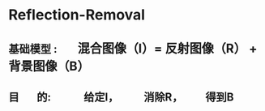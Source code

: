 # Reflection-Removal

## 基础模型 :   &nbsp;&nbsp;&nbsp;&nbsp;&nbsp;&nbsp;<font size="5"> 混合图像（I）= 反射图像（R） + 背景图像（B）</font>
## 目&nbsp;&nbsp;&nbsp;&nbsp;&nbsp;&nbsp;&nbsp;的: &nbsp;&nbsp;&nbsp;&nbsp;&nbsp;&nbsp;&nbsp;&nbsp;&nbsp;&nbsp;&nbsp;&nbsp;给定I，&nbsp;&nbsp;&nbsp;&nbsp;&nbsp;&nbsp;&nbsp;&nbsp;&nbsp;&nbsp;消除R，&nbsp;&nbsp;&nbsp;&nbsp;&nbsp;&nbsp;&nbsp;&nbsp;&nbsp;得到B